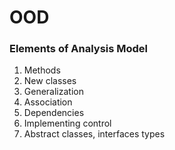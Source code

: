 # OOD

### Elements of Analysis Model
1. Methods
2. New classes
3. Generalization
4. Association
5. Dependencies
6. Implementing control
7. Abstract classes, interfaces types
